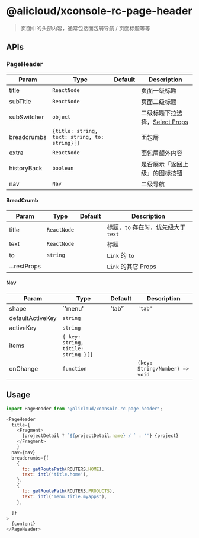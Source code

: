 # @alicloud/xconsole-rc-page-header

> 页面中的头部内容，通常包括面包屑导航 / 页面标题等等

## APIs

### PageHeader

| Param | Type | Default | Description |
|--------|------|---------|-------------|
|title|`ReactNode`||页面一级标题|
|subTitle|`ReactNode`||页面二级标题|
|subSwitcher|`object`||二级标题下拉选择，[Select Props](https://csr632.gitee.io/alibabacloud-console-components/base-components/select)|
|breadcrumbs|`{title: string, text: string, to: string}[]`||面包屑|
|extra|`ReactNode`||面包屑额外内容|
|historyBack|`boolean`||是否展示「返回上级」的图标按钮|
|nav|`Nav`||二级导航|

#### BreadCrumb

| Param | Type | Default | Description |
|--------|------|---------|-------------|
|title|`ReactNode`||标题，`to` 存在时，优先级大于 `text`|
|text|`ReactNode`||标题|
|to|`string`||`Link` 的 `to`|
|...restProps|||`Link` 的其它 Props|

#### Nav

| Param | Type | Default | Description |
|--------|------|---------|-------------|
|shape|`'menu' | 'tab'`|`'tab'`|||
|defaultActiveKey|`string`|||
|activeKey|`string`|||
|items|`{ key: string, titile: string }[]`||
|onChange|`function`||`(key: String/Number) => void`|

## Usage

```js
import PageHeader from '@alicloud/xconsole-rc-page-header';

<PageHeader
  title={
    <Fragment>
      {projectDetail ? `${projectDetail.name} / ` : ''} {project}
    </Fragment>
    }
  nav={nav}
  breadcrumbs={[
    {
      to: getRoutePath(ROUTERS.HOME),
      text: intl('title.home'),
    },
    {
      to: getRoutePath(ROUTERS.PRODUCTS),
      text: intl('menu.title.myapps'),
    },

  ]}
>
  {content}
</PageHeader>
```

